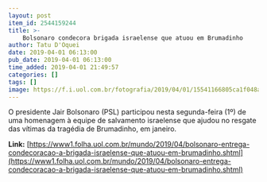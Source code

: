 ```yaml
---
layout: post
item_id: 2544159244
title: >-
    Bolsonaro condecora brigada israelense que atuou em Brumadinho
author: Tatu D'Oquei
date: 2019-04-01 06:13:00
pub_date: 2019-04-01 06:13:00
time_added: 2019-04-01 21:49:57
categories: []
tags: []
image: https://f.i.uol.com.br/fotografia/2019/04/01/15541166805ca1f048ab464_1554116680_3x2_rt.jpg
---
```


O presidente Jair Bolsonaro (PSL) participou nesta segunda-feira (1º) de uma homenagem à equipe de salvamento israelense que ajudou no resgate das vítimas da tragédia de Brumadinho, em janeiro.

**Link:** [https://www1.folha.uol.com.br/mundo/2019/04/bolsonaro-entrega-condecoracao-a-brigada-israelense-que-atuou-em-brumadinho.shtml](https://www1.folha.uol.com.br/mundo/2019/04/bolsonaro-entrega-condecoracao-a-brigada-israelense-que-atuou-em-brumadinho.shtml)


